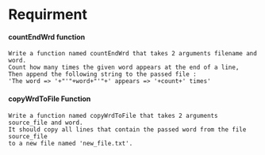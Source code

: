 # Requirment

#### countEndWrd function
```
Write a function named countEndWrd that takes 2 arguments filename and word.
Count how many times the given word appears at the end of a line, 
Then append the following string to the passed file : 
'The word => '+"'"+word+"'"+' appears => '+count+' times'

```

####  copyWrdToFile Function
``` 
Write a function named copyWrdToFile that takes 2 arguments source_file and word.
It should copy all lines that contain the passed word from the file source_file 
to a new file named 'new_file.txt'. 
```
